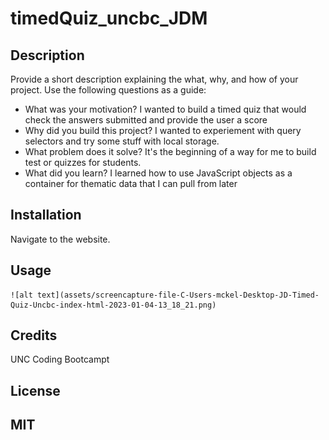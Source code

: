 # timedQuiz_uncbc_JDM

## Description

Provide a short description explaining the what, why, and how of your project. Use the following questions as a guide:

- What was your motivation? I wanted to build a timed quiz that would check the answers submitted and provide the user a score
- Why did you build this project? I wanted to experiement with query selectors and try some stuff with local storage.
- What problem does it solve? It's the beginning of a way for me to build test or quizzes for students.
- What did you learn? I learned how to use JavaScript objects as a container for thematic data that I can pull from later


## Installation

Navigate to the website.

## Usage


    ![alt text](assets/screencapture-file-C-Users-mckel-Desktop-JD-Timed-Quiz-Uncbc-index-html-2023-01-04-13_18_21.png)


## Credits
UNC Coding Bootcampt

## License

MIT
--
